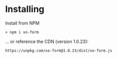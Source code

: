 # Installing

Install from NPM

```
> npm i xo-form
```

... or reference the CDN (version 1.0.23):

```
https://unpkg.com/xo-form@1.0.23/dist/xo-form.js
```
